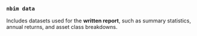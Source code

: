 ### `nbim data`
Includes datasets used for the **written report**, such as summary statistics, annual returns, and asset class breakdowns.
